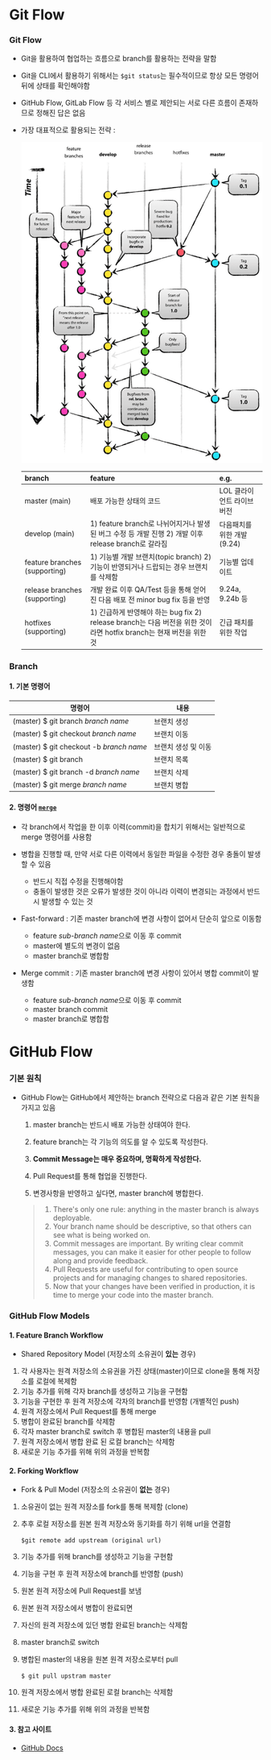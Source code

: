 # Git Flow

### Git Flow

- Git을 활용하여 협업하는 흐름으로 branch를 활용하는 전략을 말함

- Git을 CLI에서 활용하기 위해서는 `$git status`는 필수적이므로 항상 모든 명령어 뒤에 상태를 확인해야함

- GitHub Flow, GitLab Flow 등 각 서비스 별로 제안되는 서로 다른 흐름이 존재하므로 정해진 답은 없음

- 가장 대표적으로 활용되는 전략 :

  ![](git_github_flow.assets/git_flow.png)

  | branch                        | feature                                                      | e.g.                        |
  | ----------------------------- | ------------------------------------------------------------ | --------------------------- |
  | master (main)                 | 배포 가능한 상태의 코드                                      | LOL 클라이언트 라이브 버전  |
  | develop (main)                | 1) feature branch로 나뉘어지거나 발생된 버그 수정 등 개발 진행 2) 개발 이후 release branch로 갈라짐 | 다음패치를 위한 개발 (9.24) |
  | feature branches (supporting) | 1) 기능별 개발 브랜치(topic branch) 2) 기능이 반영되거나 드랍되는 경우 브랜치를 삭제함 | 기능별 업데이트             |
  | release branches (supporting) | 개발 완료 이후 QA/Test 등을 통해 얻어진 다음 배포 전 minor bug fix 등을 반영 | 9.24a, 9.24b 등             |
  | hotfixes (supporting)         | 1) 긴급하게 반영해야 하는 bug fix 2) release branch는 다음 버전을 위한 것이라면 hotfix branch는 현재 버전을 위한 것 | 긴급 패치를 위한 작업       |



### Branch

#### 1. 기본 명령어

| 명령어                                   | 내용                |
| ---------------------------------------- | ------------------- |
| (master) $ git branch *branch name*      | 브랜치 생성         |
| (master) $ git checkout *branch name*    | 브랜치 이동         |
| (master) $ git checkout -b *branch name* | 브랜치 생성 및 이동 |
| (master) $ git branch                    | 브랜치 목록         |
| (master) $ git branch -d *branch name*   | 브랜치 삭제         |
| (master) $ git merge *branch name*       | 브랜치 병합         |



#### 2. 명령어  [`merge`](https://victorydntmd.tistory.com/78)

- 각 branch에서 작업을 한 이후 이력(commit)을 합치기 위해서는 일반적으로 merge 명령어를 사용함
- 병합을 진행할 때, 만약 서로 다른 이력에서 동일한 파일을 수정한 경우 충돌이 발생할 수 있음
  - 반드시 직접 수정을 진행해야함
  - 충돌이 발생한 것은 오류가 발생한 것이 아니라 이력이 변경되는 과정에서 반드시 발생할 수 있는 것

- Fast-forward : 기존 master branch에 변경 사항이 없어서 단순히 앞으로 이동함
  - feature *sub-branch name*으로 이동 후 commit
  - master에 별도의 변경이 없음
  - master branch로 병합함
- Merge commit : 기존 master branch에 변경 사항이 있어서 병합 commit이 발생함
  - feature *sub-branch name*으로 이동 후 commit
  - master branch commit
  - master branch로 병합함





# GitHub Flow

### 기본 원칙

- GitHub Flow는 GitHub에서 제안하는 branch 전략으로 다음과 같은 기본 원칙을 가지고 있음

  1. master branch는 반드시 배포 가능한 상태여야 한다.

  2. feature branch는 각 기능의 의도를 알 수 있도록 작성한다.

  3. **Commit Message는 매우 중요하며, 명확하게 작성한다.**

  4. Pull Request를 통해 협업을 진행한다.

  5. 변경사항을 반영하고 싶다면, master branch에 병합한다.

    > 1. There's only one rule: anything in the master branch is always deployable.
    > 2. Your branch name should be descriptive, so that others can see what is being worked on. 
    > 3. Commit messages are important. By writing clear commit messages, you can make it easier for other people to follow along and provide feedback.
    > 4. Pull Requests are useful for contributing to open source projects and for managing changes to shared repositories.
    > 5. Now that your changes have been verified in production, it is time to merge your code into the master branch.



### GitHub Flow Models

#### 1. Feature Branch Workflow

- Shared Repository Model (저장소의 소유권이 **있는** 경우)

1. 각 사용자는 원격 저장소의 소유권을 가진 상태(master)이므로 clone을 통해 저장소를 로컬에 복제함
2. 기능 추가를 위해 각자 branch를 생성하고 기능을 구현함
3. 기능을 구현한 후 원격 저장소에 각자의 branch를 반영함 (개별적인 push)
4. 원격 저장소에서 Pull Request를 통해 merge
5. 병합이 완료된 branch를 삭제함
6. 각자 master branch로 switch 후 병합된 master의 내용을 pull
7. 원격 저장소에서 병합 완료 된 로컬 branch는 삭제함
8. 새로운 기능 추가를 위해 위의 과정을 반복함



#### 2. Forking Workflow

- Fork & Pull Model (저장소의 소유권이 **없는** 경우)

1. 소유권이 없는 원격 저장소를 fork를 통해 복제함 (clone)

2. 추후 로컬 저장소를 원본 원격 저장소와 동기화를 하기 위해 url을 연결함

   `$git remote add upstream (original url)`

3. 기능 추가를 위해 branch를 생성하고 기능을 구현함

4. 기능을 구현 후 원격 저장소에 branch를 반영함 (push)

5. 원본 원격 저장소에 Pull Request를 보냄

6. 원본 원격 저장소에서 병합이 완료되면

7. 자신의 원격 저장소에 있던 병합 완료된 branch는 삭제함

8. master branch로 switch

9. 병합된 master의 내용을 원본 원격 저장소로부터 pull

   `$ git pull upstram master`

10. 원격 저장소에서 병합 완료된 로컬 branch는 삭제함

11. 새로운 기능 추가를 위해 위의 과정을 반복함



#### 3. 참고 사이트

- [GitHub Docs](https://guides.github.com/)